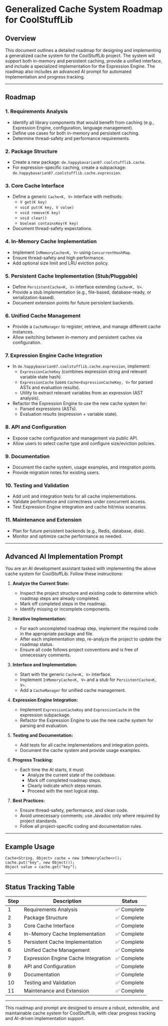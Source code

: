 # Generalized Cache System Roadmap for CoolStuffLib

## Overview
This document outlines a detailed roadmap for designing and implementing a generalized cache system for the CoolStuffLib project. The system will support both in-memory and persistent caching, provide a unified interface, and include a specialized implementation for the Expression Engine. The roadmap also includes an advanced AI prompt for automated implementation and progress tracking.

---

## Roadmap

### 1. Requirements Analysis
- Identify all library components that would benefit from caching (e.g., Expression Engine, configuration, language management).
- Define use cases for both in-memory and persistent caching.
- Determine thread-safety and performance requirements.

### 2. Package Structure
- Create a new package: `de.happybavarian07.coolstufflib.cache`.
- For expression-specific caching, create a subpackage: `de.happybavarian07.coolstufflib.cache.expression`.

### 3. Core Cache Interface
- Define a generic `Cache<K, V>` interface with methods:
  - `V get(K key)`
  - `void put(K key, V value)`
  - `void remove(K key)`
  - `void clear()`
  - `boolean containsKey(K key)`
- Document thread-safety expectations.

### 4. In-Memory Cache Implementation
- Implement `InMemoryCache<K, V>` using `ConcurrentHashMap`.
- Ensure thread-safety and high performance.
- Add optional size limit and LRU eviction policy.

### 5. Persistent Cache Implementation (Stub/Pluggable)
- Define `PersistentCache<K, V>` interface extending `Cache<K, V>`.
- Provide a stub implementation (e.g., file-based, database-ready, or serialization-based).
- Document extension points for future persistent backends.

### 6. Unified Cache Management
- Provide a `CacheManager` to register, retrieve, and manage different cache instances.
- Allow switching between in-memory and persistent caches via configuration.

### 7. Expression Engine Cache Integration
- In `de.happybavarian07.coolstufflib.cache.expression`, implement:
  - `ExpressionCacheKey` (combines expression string and relevant variable state hash).
  - `ExpressionCache` (uses `Cache<ExpressionCacheKey, V>` for parsed ASTs and evaluation results).
  - Utility to extract relevant variables from an expression (AST analysis).
- Refactor the Expression Engine to use the new cache system for:
  - Parsed expressions (ASTs).
  - Evaluation results (expression + variable state).

### 8. API and Configuration
- Expose cache configuration and management via public API.
- Allow users to select cache type and configure size/eviction policies.

### 9. Documentation
- Document the cache system, usage examples, and integration points.
- Provide migration notes for existing users.

### 10. Testing and Validation
- Add unit and integration tests for all cache implementations.
- Validate performance and correctness under concurrent access.
- Test Expression Engine integration and cache hit/miss scenarios.

### 11. Maintenance and Extension
- Plan for future persistent backends (e.g., Redis, database, disk).
- Monitor and optimize cache performance as needed.

---

## Advanced AI Implementation Prompt

You are an AI development assistant tasked with implementing the above cache system for CoolStuffLib. Follow these instructions:

1. **Analyze the Current State:**
   - Inspect the project structure and existing code to determine which roadmap steps are already completed.
   - Mark off completed steps in the roadmap.
   - Identify missing or incomplete components.

2. **Iterative Implementation:**
   - For each uncompleted roadmap step, implement the required code in the appropriate package and file.
   - After each implementation step, re-analyze the project to update the roadmap status.
   - Ensure all code follows project conventions and is free of unnecessary comments.

3. **Interface and Implementation:**
   - Start with the generic `Cache<K, V>` interface.
   - Implement `InMemoryCache<K, V>` and a stub for `PersistentCache<K, V>`.
   - Add a `CacheManager` for unified cache management.

4. **Expression Engine Integration:**
   - Implement `ExpressionCacheKey` and `ExpressionCache` in the expression subpackage.
   - Refactor the Expression Engine to use the new cache system for parsing and evaluation.

5. **Testing and Documentation:**
   - Add tests for all cache implementations and integration points.
   - Document the cache system and provide usage examples.

6. **Progress Tracking:**
   - Each time the AI starts, it must:
     - Analyze the current state of the codebase.
     - Mark off completed roadmap steps.
     - Clearly indicate which steps remain.
     - Proceed with the next logical step.

7. **Best Practices:**
   - Ensure thread-safety, performance, and clean code.
   - Avoid unnecessary comments; use Javadoc only where required by project standards.
   - Follow all project-specific coding and documentation rules.

---

## Example Usage

```
Cache<String, Object> cache = new InMemoryCache<>();
cache.put("key", new Object());
Object value = cache.get("key");
```

---

## Status Tracking Table

| Step | Description | Status |
|------|-------------|--------|
| 1    | Requirements Analysis | ✅ Complete |
| 2    | Package Structure | ✅ Complete |
| 3    | Core Cache Interface | ✅ Complete |
| 4    | In-Memory Cache Implementation | ✅ Complete |
| 5    | Persistent Cache Implementation | ✅ Complete |
| 6    | Unified Cache Management | ✅ Complete |
| 7    | Expression Engine Cache Integration | ✅ Complete |
| 8    | API and Configuration | ✅ Complete |
| 9    | Documentation | ✅ Complete |
| 10   | Testing and Validation | ✅ Complete |
| 11   | Maintenance and Extension | ✅ Complete |

---

This roadmap and prompt are designed to ensure a robust, extensible, and maintainable cache system for CoolStuffLib, with clear progress tracking and AI-driven implementation support.
